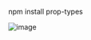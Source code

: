 npm install prop-types

![image](https://github.com/user-attachments/assets/d0ca2542-a869-4ac7-b372-2704c54f4933)
